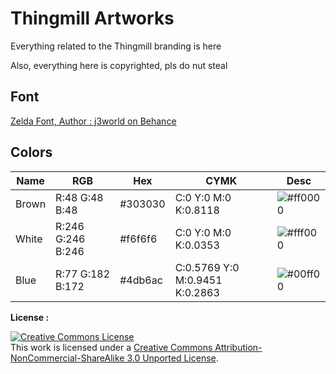 # Thingmill Artworks

Everything related to the Thingmill branding is here

Also, everything here is copyrighted, pls do nut steal

## Font

<a href="https://www.behance.net/gallery/28527567/ZELDA-Typeface">Zelda Font, Author : j3world on Behance</a>

## Colors

|      Name      |       RGB        |   Hex   |         CYMK         |                       Desc                        |
|----------------|------------------|---------|----------------------|---------------------------------------------------|
| Brown              | R:48 G:48 B:48  | #303030 | C:0  Y:0  M:0  K:0.8118  | ![#ff0000](https://place-hold.it/15/303030/000000?text=+)   |
| White           | R:246 G:246 B:246  | #f6f6f6 | C:0  Y:0  M:0  K:0.0353  | ![#fff000](https://place-hold.it/15/f6f6f6/000000?text=+)   |
| Blue            | R:77 G:182 B:172  | #4db6ac | C:0.5769  Y:0  M:0.9451  K:0.2863  | ![#00ff00](https://place-hold.it/15/4db6ac/000000?text=+)   |

__License :__

<a rel="license" href="http://creativecommons.org/licenses/by-nc-sa/3.0/"><img alt="Creative Commons License" style="border-width:0" src="https://i.creativecommons.org/l/by-nc-sa/3.0/88x31.png" /></a><br />This work is licensed under a <a rel="license" href="http://creativecommons.org/licenses/by-nc-sa/3.0/">Creative Commons Attribution-NonCommercial-ShareAlike 3.0 Unported License</a>.